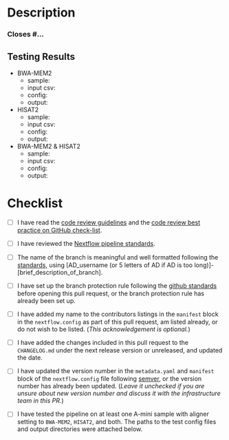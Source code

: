 # Description
<!--- Briefly describe the changes included in this pull request and the paths to the test cases below
 !--- starting with 'Closes #...' if appropriate --->

### Closes #...

## Testing Results

- BWA-MEM2
	- sample:    <!-- e.g. A-mini S2.T-1, A-mini S2.T-n1 -->
	- input csv: <!-- path/to/input.csv -->
	- config:    <!-- path/to/xxx.config -->
	- output:    <!-- path/to/output -->
- HISAT2
	- sample:    <!-- e.g. A-mini S2.T-1, A-mini S2.T-n1 --> 
	- input csv: <!-- path/to/input.csv -->
	- config:    <!-- path/to/xxx.config --> 
	- output:    <!-- path/to/output --> 
- BWA-MEM2 & HISAT2
	- sample:    <!-- e.g. A-mini S2.T-1, A-mini S2.T-n1 --> 
	- input csv: <!-- path/to/input.csv -->
	- config:    <!-- path/to/xxx.config -->
	- output:    <!-- path/to/output -->

# Checklist
<!--- Please read each of the following items and confirm by replacing the [ ] with a [X] --->

- [ ] I have read the [code review guidelines](https://confluence.mednet.ucla.edu/display/BOUTROSLAB/Code+Review+Guidelines) and the [code review best practice on GitHub check-list](https://confluence.mednet.ucla.edu/display/BOUTROSLAB/Code+Review+Best+Practice+on+GitHub+-+Check+List).

- [ ] I have reviewed the [Nextflow pipeline standards](https://confluence.mednet.ucla.edu/pages/viewpage.action?spaceKey=BOUTROSLAB&title=Nextflow+pipeline+standardization).

- [ ] The name of the branch is meaningful and well formatted following the [standards](https://confluence.mednet.ucla.edu/display/BOUTROSLAB/Code+Review+Best+Practice+on+GitHub+-+Check+List), using \[AD_username (or 5 letters of AD if AD is too long)]-\[brief_description_of_branch].
  
- [ ] I have set up the branch protection rule following the [github standards](https://confluence.mednet.ucla.edu/pages/viewpage.action?spaceKey=BOUTROSLAB&title=GitHub+Standards#GitHubStandards-Branchprotectionrule) before opening this pull request, or the branch protection rule has already been set up.

- [ ] I have added my name to the contributors listings in the ``manifest`` block in the `nextflow.config` as part of this pull request, am listed
already, or do not wish to be listed. (*This acknowledgement is optional.*)

- [ ] I have added the changes included in this pull request to the `CHANGELOG.md` under the next release version or unreleased, and updated the date.

- [ ] I have updated the version number in the `metadata.yaml` and `manifest` block of the `nextflow.config` file following [semver](https://semver.org/), or the version number has already been updated. (*Leave it unchecked if you are unsure about new version number and discuss it with the infrastructure team in this PR.*)

- [ ] I have tested the pipeline on at least one A-mini sample with aligner setting to `BWA-MEM2`, `HISAT2`, and both. The paths to the test config files and output directories were attached below.
